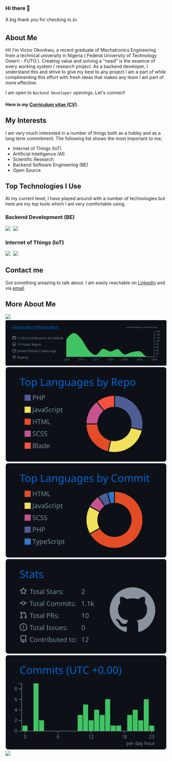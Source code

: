 ### Hi there 👋

<!--
**viceodev/viceodev** is a ✨ _special_ ✨ repository because its `README.md` (this file) appears on your GitHub profile.

Here are some ideas to get you started:

- 🔭 I’m currently working on ...
- 🌱 I’m currently learning ...
- 👯 I’m looking to collaborate on ...
- 🤔 I’m looking for help with ...
- 💬 Ask me about ...
- 📫 How to reach me: ...
- 😄 Pronouns: ...
- ⚡ Fun fact: ...
-->

A big thank you for checking in.👍

## About Me
Hi! I'm Victor Okonkwo, a recent graduate of Mechatronics Engineering from a technical university in Nigeria ( Federal University of Technology Owerri - FUTO ). Creating value and solving a "need" is the essence of every working system / research project. As a backend developer, I understand this and strive to give my best to any project I am a part of while complimenting this effort with fresh ideas that makes any team I am part of more effective.

I am open to `Backend Developer` openings. Let's connect!

#### Here is my [Curriculum vitae (CV)](https://github.com/viceodev/viceodev/blob/a050c3616272b27b64c9ee9241515cdc9f12cfe5/Ebube%20Okonkwo%20CV.pdf).

## My Interests
I am very much interested in a number of things both as a hobby and as a long term commitment. The following list shows the most important to me;

- Internet of Things (IoT)
- Artificial Intelligence (AI)
- Scientific Research
- Backend Software Engineering (BE)
- Open Source

## Top Technologies I Use
At my current level, I have played around with a number of technologies but here are my top tools which I am very comfortable using.

### Backend Development (BE)
<div display="flex" direction="row">
  <img height=70 src="https://cdn.jsdelivr.net/gh/devicons/devicon@latest/icons/php/php-original.svg"/>&nbsp;
  <img height=70 src="https://cdn.jsdelivr.net/gh/devicons/devicon@latest/icons/laravel/laravel-original-wordmark.svg"/>
</div>

### Internet of Things (IoT)
<div display="flex" direction="row">
  <img height=70 src="https://cdn.jsdelivr.net/gh/devicons/devicon@latest/icons/arduino/arduino-original-wordmark.svg"/>&nbsp;
  <img height=70 src="https://cdn.jsdelivr.net/gh/devicons/devicon@latest/icons/cplusplus/cplusplus-original.svg"/>
</div>



## Contact me
Got something amazing to talk about. I am easily reachable on [LinkedIn](https://linkedin.com/in/viceodev) and via [email](mailto:viceodev@gmail.com). 


## More About Me
![](http://github-profile-summary-cards.vercel.app/api/cards/profile-details?username=viceodev&theme=github_dark)
[![](https://raw.githubusercontent.com/viceodev/viceodev/master/profile-summary-card-output/github_dark/0-profile-details.svg)](https://github.com/viceodev)
[![](https://raw.githubusercontent.com/viceodev/viceodev/master/profile-summary-card-output/github_dark/1-repos-per-language.svg)](https://github.com/viceodev) [![](https://raw.githubusercontent.com/viceodev/viceodev/master/profile-summary-card-output/github_dark/2-most-commit-language.svg)](https://github.com/viceodev)
[![](https://raw.githubusercontent.com/viceodev/viceodev/master/profile-summary-card-output/github_dark/3-stats.svg)](https://github.com/viceodev) [![](https://raw.githubusercontent.com/viceodev/viceodev/master/profile-summary-card-output/github_dark/4-productive-time.svg)](https://github.com.viceodev)
![](http://github-profile-summary-cards.vercel.app/api/cards/stats?username=viceodev&theme=github-dark)
